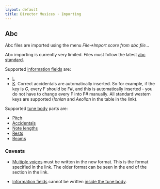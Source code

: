```yaml
---
layout: default
title: Director Musices · Importing
---
```


## Abc

Abc files are imported using the menu *File->Import score from abc file...*

Abc importing is currently very limited. Files must follow the latest [abc standard](http://abcnotation.com/wiki/abc:standard:v2.1).

Supported [information fields](http://abcnotation.com/wiki/abc:standard:v2.1#information_fields) are:

* [L](http://abcnotation.com/wiki/abc:standard:v2.1#lunit_note_length)
* [K](http://abcnotation.com/wiki/abc:standard:v2.1#kkey). Correct accidentals are automatically inserted. So for example, if the key is *G*, every F should be F#, and this is automatically inserted - you do not have to change every F into F# manually. All standard western keys are supported (*Ionian* and *Aeolian* in the table in the link).

Supported [tune body](http://abcnotation.com/wiki/abc:standard:v2.1#the_tune_body) parts are:

* [Pitch](http://abcnotation.com/wiki/abc:standard:v2.1#pitch)
* [Accidentals](http://abcnotation.com/wiki/abc:standard:v2.1#accidentals)
* [Note lengths](http://abcnotation.com/wiki/abc:standard:v2.1#note_lengths)
* [Rests](http://abcnotation.com/wiki/abc:standard:v2.1#rests)
* [Beams](http://abcnotation.com/wiki/abc:standard:v2.1#beams)

### Caveats

* [Multiple voices](http://abcnotation.com/wiki/abc:standard:v2.1#multiple_voices) must be written in the new format. This is the format specified in the link. The older format can be seen in the end of the section in the link.

* [Information fields](http://abcnotation.com/wiki/abc:standard:v2.1#information_fields) cannot be written [inside the tune body](http://abcnotation.com/wiki/abc:standard:v2.1#use_of_fields_within_the_tune_body).


